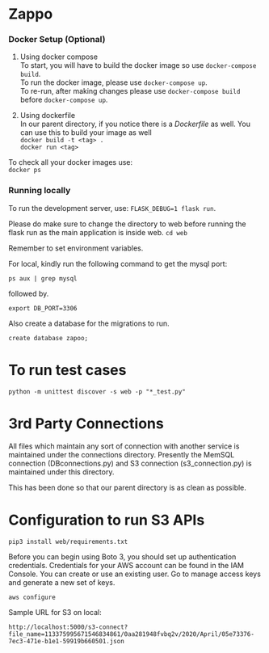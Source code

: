 # Zappo
   
### Docker Setup  (Optional)
1. Using docker compose   
To start, you will have to build the docker image so use ```docker-compose build```.   
To run the docker image, please use ```docker-compose up```.   
To re-run, after making changes please use ```docker-compose build``` before ```docker-compose up```.   
  
2. Using dockerfile     
In our parent directory, if you notice there is a *Dockerfile* as well. You can use this to build your image as well      
```docker build -t <tag> .```   
```docker run <tag>```   
  
To check all your docker images use:  
```docker ps```  


### Running locally
To run the development server, use: ```FLASK_DEBUG=1 flask run```.   

Please do make sure to change the directory to web before running the flask run
as the main application is inside web. ```cd web ```  

Remember to set environment variables.

For local, kindly run the following command to get the mysql port:  
```
ps aux | grep mysql
```
  
followed by. 

```
export DB_PORT=3306
```

Also create a database for the migrations to run.

```
create database zapoo;
```
     
    
# To run test cases

```python -m unittest discover -s web -p "*_test.py"```


# 3rd Party Connections
All files which maintain any sort of connection with another service is maintained under the connections directory. Presently the MemSQL connection (DBconnections.py) and S3 connection (s3_connection.py) is maintained under this directory. 

This has been done so that our parent directory is as clean as possible.


# Configuration to run S3 APIs
```
pip3 install web/requirements.txt
```

Before you can begin using Boto 3, you should set up authentication credentials. Credentials for your AWS account can be found in the IAM Console. You can create or use an existing user. Go to manage access keys and generate a new set of keys.


```
aws configure
```

Sample URL for S3 on local:

```
http://localhost:5000/s3-connect?file_name=113375995671546834861/0aa281948fvbq2v/2020/April/05e73376-7ec3-471e-b1e1-59919b660501.json
```

